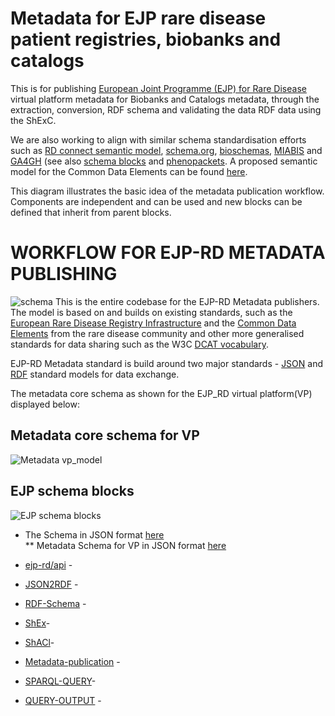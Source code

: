 # Metadata for EJP rare disease patient registries, biobanks and catalogs

This is for publishing [European Joint Programme (EJP) for Rare Disease](http://www.ejprarediseases.org) virtual platform metadata for Biobanks and Catalogs metadata, through the  extraction, conversion, RDF schema and validating the data RDF data using the ShExC.

 We are also working to align with similar schema standardisation efforts such as [RD connect semantic model](https://github.com/LUMC-BioSemantics/Rare-Disease-Semantic-Model), [schema.org](https://schema.org), [bioschemas](https://bioschemas.org), [MIABIS](https://github.com/MIABIS/miabis/wiki) and [GA4GH](https://www.ga4gh.org) (see also [schema blocks](https://schemablocks.org) and [phenopackets](http://phenopackets.org). A proposed semantic model for the Common Data Elements can be found [here](https://github.com/LUMC-BioSemantics/ERN-common-data-elements).

This diagram illustrates the basic idea of the metadata publication workflow. Components are independent and can be used and new blocks can be defined that inherit from parent blocks.

# WORKFLOW FOR EJP-RD METADATA PUBLISHING
![schema](https://github.com/S2Ola/ejprd-metadata-model/blob/master/shex_schema/EJP-RD-Metadata.png)
This is the entire codebase for the EJP-RD Metadata publishers. The model is based on and builds on existing standards, such as the [European Rare Disease Registry Infrastructure](https://eu-rd-platform.jrc.ec.europa.eu) and the [Common Data Elements](http://www.erare.eu/sites/default/files/SetCommonData-EU%20RD%20Platform_CDS%20_final.pdf) from the rare disease community and other more generalised standards for data sharing such as the W3C [DCAT vocabulary](https://www.w3.org/TR/vocab-dcat/).

EJP-RD Metadata standard is build around two major standards - [JSON](https://json-schema.org/) and [RDF](https://www.w3.org/RDF/) standard models for data exchange.

The metadata core schema as shown for the EJP_RD virtual platform(VP) displayed below:
##  Metadata core schema for VP
![Metadata vp_model](https://github.com/S2Ola/ejprd-metadata-model/blob/master/shex_schema/vp_model.gif)

##  EJP schema blocks
![EJP schema blocks](https://github.com/S2Ola/ejprd-metadata-model/blob/master/shex_schema/ejprdSchemaBlocks.png)


* The Schema in JSON format [here](https://github.com/S2Ola/ejprd-metadata-model/blob/master/docs/metadata_core_schema.txt)  
    ** Metadata Schema for VP in JSON format [here](https://github.com/S2Ola/ejprd-metadata-model/blob/master/docs/_config.yml)

* [ejp-rd/api]() -
* [JSON2RDF]() -
* [RDF-Schema]() -
* [ShEx]()-
* [ShACl]()-
* [Metadata-publication]() -
* [SPARQL-QUERY]()-
* [QUERY-OUTPUT]() -
